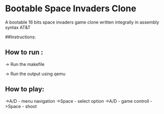 # Bootable Space Invaders Clone
A bootable 16 bits space invaders game clone written integrally in assembly syntax AT&amp;T

##Instructions:

## How to run :
-> Run the makefile

-> Run the output using qemu

## How to play:
  ->A/D - menu navigation
  ->Space - select option
  ->A/D - game controll
  ->Space - shoot


